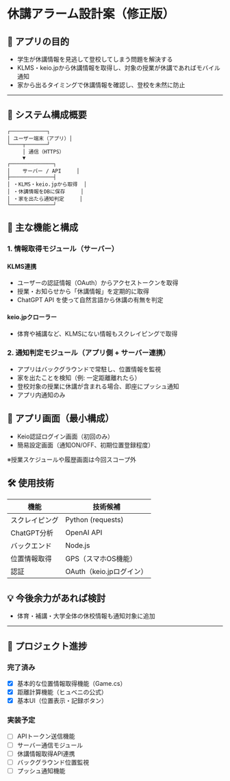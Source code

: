 # 休講アラーム設計案（修正版）

## 🎯 アプリの目的

- 学生が休講情報を見逃して登校してしまう問題を解決する
- KLMS・keio.jpから休講情報を取得し、対象の授業が休講であればモバイル通知
- 家から出るタイミングで休講情報を確認し、登校を未然に防止

---

## 🧱 システム構成概要

```plaintext
┌────────────┐
│ ユーザー端末（アプリ）│
└────┬───────┘
     │ 通信（HTTPS）
     ▼
┌──────────────┐
│    サーバー / API     │
├──────────────┤
│ ・KLMS・keio.jpから取得  │
│ ・休講情報をDBに保存     │
│ ・家を出たら通知判定     │
└──────────────┘
```

## 🔧 主な機能と構成

### 1. 情報取得モジュール（サーバー）

#### KLMS連携
- ユーザーの認証情報（OAuth）からアクセストークンを取得
- 授業・お知らせから「休講情報」を定期的に取得
- ChatGPT API を使って自然言語から休講の有無を判定

#### keio.jpクローラー
- 体育や補講など、KLMSにない情報もスクレイピングで取得

### 2. 通知判定モジュール（アプリ側 + サーバー連携）

- アプリはバックグラウンドで常駐し、位置情報を監視
- 家を出たことを検知（例: 一定距離離れたら）
- 登校対象の授業に休講が含まれる場合、即座にプッシュ通知
- アプリ内通知のみ

## 📱 アプリ画面（最小構成）

- Keio認証ログイン画面（初回のみ）
- 簡易設定画面（通知ON/OFF、初期位置登録程度）

※授業スケジュールや履歴画面は今回スコープ外

## 🛠️ 使用技術

| 機能 | 技術候補 |
|------|----------|
| スクレイピング | Python (requests) |
| ChatGPT分析 | OpenAI API |
| バックエンド | Node.js |
| 位置情報取得 | GPS（スマホOS機能） |
| 認証 | OAuth（keio.jpログイン） |

## 💡 今後余力があれば検討

- 体育・補講・大学全体の休校情報も通知対象に追加

---

## 📂 プロジェクト進捗

### 完了済み
- [x] 基本的な位置情報取得機能（Game.cs）
- [x] 距離計算機能（ヒュベニの公式）
- [x] 基本UI（位置表示・記録ボタン）

### 実装予定
- [ ] APIトークン送信機能
- [ ] サーバー通信モジュール
- [ ] 休講情報取得API連携
- [ ] バックグラウンド位置監視
- [ ] プッシュ通知機能